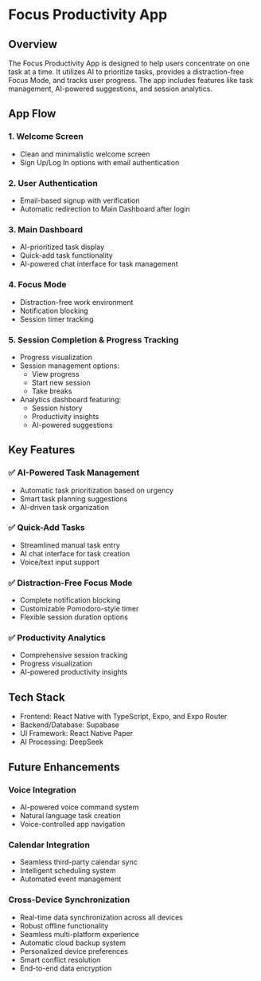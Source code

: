 # Focus Productivity App

## Overview
The Focus Productivity App is designed to help users concentrate on one task at a time. It utilizes AI to prioritize tasks, provides a distraction-free Focus Mode, and tracks user progress. The app includes features like task management, AI-powered suggestions, and session analytics.

## App Flow

### 1. Welcome Screen
- Clean and minimalistic welcome screen
- Sign Up/Log In options with email authentication

### 2. User Authentication
- Email-based signup with verification
- Automatic redirection to Main Dashboard after login

### 3. Main Dashboard
- AI-prioritized task display
- Quick-add task functionality
- AI-powered chat interface for task management

### 4. Focus Mode
- Distraction-free work environment
- Notification blocking
- Session timer tracking

### 5. Session Completion & Progress Tracking
- Progress visualization
- Session management options:
  - View progress
  - Start new session
  - Take breaks
- Analytics dashboard featuring:
  - Session history
  - Productivity insights
  - AI-powered suggestions

## Key Features

### ✅ AI-Powered Task Management
- Automatic task prioritization based on urgency
- Smart task planning suggestions
- AI-driven task organization

### ✅ Quick-Add Tasks
- Streamlined manual task entry
- AI chat interface for task creation
- Voice/text input support

### ✅ Distraction-Free Focus Mode
- Complete notification blocking
- Customizable Pomodoro-style timer
- Flexible session duration options

### ✅ Productivity Analytics
- Comprehensive session tracking
- Progress visualization
- AI-powered productivity insights

## Tech Stack

- Frontend: React Native with TypeScript, Expo, and Expo Router
- Backend/Database: Supabase
- UI Framework: React Native Paper
- AI Processing: DeepSeek

## Future Enhancements

### Voice Integration
- AI-powered voice command system
- Natural language task creation
- Voice-controlled app navigation

### Calendar Integration
- Seamless third-party calendar sync
- Intelligent scheduling system
- Automated event management

### Cross-Device Synchronization
- Real-time data synchronization across all devices
- Robust offline functionality
- Seamless multi-platform experience
- Automatic cloud backup system
- Personalized device preferences
- Smart conflict resolution
- End-to-end data encryption
